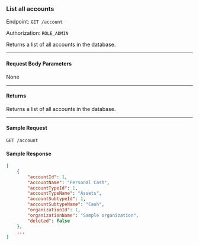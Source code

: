 ### List all accounts
Endpoint: `GET /account`

Authorization: `ROLE_ADMIN`

Returns a list of all accounts in the database.
___

#### Request Body Parameters
None
___
#### Returns
Returns a list of all accounts in the database.
___


#### Sample Request
`GET /account`
<br/>

#### Sample Response
```json
[
	{
		"accountId": 1,
		"accountName": "Personal Cash",
		"accountTypeId": 1,
		"accountTypeName": "Assets",
		"accountSubtypeId": 1,
		"accountSubtypeName": "Cash",
		"organizationId": 1,
		"organizationName": "Sample organization",
		"deleted": false
	},
    ...
]
```